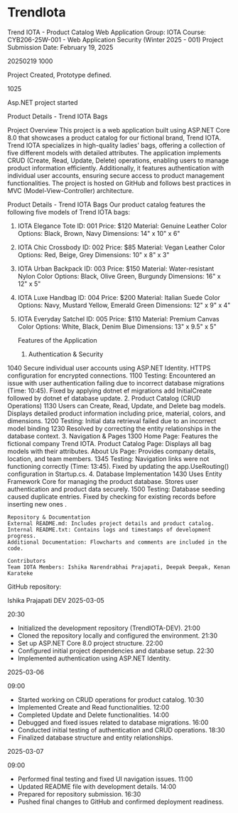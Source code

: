 # TrendIota

Trend IOTA - Product Catalog Web Application
Group: IOTA
Course: CYB206-25W-001 - Web Application Security (Winter 2025 - 001)
Project Submission Date: February 19, 2025

20250219
1000

Project Created, Prototype defined.

1025

Asp.NET project started

Product Details - Trend IOTA Bags

Project Overview
This project is a web application built using ASP.NET Core 8.0 that showcases a product catalog for our fictional brand, Trend IOTA. Trend IOTA specializes in high-quality ladies' bags, offering a collection of five different models with detailed attributes.
The application implements CRUD (Create, Read, Update, Delete) operations, enabling users to manage product information efficiently. Additionally, it features authentication with individual user accounts, ensuring secure access to product management functionalities.
The project is hosted on GitHub and follows best practices in MVC (Model-View-Controller) architecture.

Product Details - Trend IOTA Bags
Our product catalog features the following five models of Trend IOTA bags:
1. IOTA Elegance Tote
	ID: 001
	Price: $120
	Material: Genuine Leather
	Color Options: Black, Brown, Navy
	Dimensions: 14" x 10" x 6"
2. IOTA Chic Crossbody
	ID: 002
	Price: $85
	Material: Vegan Leather
	Color Options: Red, Beige, Grey
	Dimensions: 10" x 8" x 3"
3. IOTA Urban Backpack
	ID: 003
	Price: $150
	Material: Water-resistant Nylon
	Color Options: Black, Olive Green, Burgundy
	Dimensions: 16" x 12" x 5"
4. IOTA Luxe Handbag
	ID: 004
	Price: $200
	Material: Italian Suede
	Color Options: Navy, Mustard Yellow, Emerald Green
	Dimensions: 12" x 9" x 4"
5. IOTA Everyday Satchel
	ID: 005
	Price: $110
	Material: Premium Canvas
	Color Options: White, Black, Denim Blue
	Dimensions: 13" x 9.5" x 5"

	Features of the Application
	1. Authentication & Security

1040
	Secure individual user accounts using ASP.NET Identity.
	HTTPS configuration for encrypted connections.
1100
	Testing: Encountered an issue with user authentication failing due to incorrect database migrations (Time: 10:45). 	Fixed by applying dotnet ef migrations add 
                 InitialCreate followed by dotnet ef database update.
	2. Product Catalog (CRUD Operations)
1130
	Users can Create, Read, Update, and Delete bag models.
	Displays detailed product information including price, material, colors, and dimensions.
1200
	Testing: Initial data retrieval failed due to an incorrect model binding 
1230
	Resolved by correcting the entity relationships in the database context.
	3. Navigation & Pages
1300
	Home Page: Features the fictional company Trend IOTA.
	Product Catalog Page: Displays all bag models with their attributes.
	About Us Page: Provides company details, location, and team members.
1345
	Testing: Navigation links were not functioning correctly (Time: 13:45). Fixed by updating the 	app.UseRouting() configuration in Startup.cs.
	4. Database Implementation
1430
	Uses Entity Framework Core for managing the product database.
	Stores user authentication and product data securely.
1500
	Testing: Database seeding caused duplicate entries. Fixed by checking for existing records before 	inserting new ones .

	Repository & Documentation
	External README.md: Includes project details and product catalog.
	Internal README.txt: Contains logs and timestamps of development progress.
	Additional Documentation: Flowcharts and comments are included in the code.

	Contributors
	Team IOTA Members: Ishika Narendrabhai Prajapati, Deepak Deepak, Kenan Karateke

GitHub repository: 

Ishika Prajapati DEV
2025-03-05

20:30
- Initialized the development repository (TrendIOTA-DEV).
21:00
- Cloned the repository locally and configured the environment.
21:30
- Set up ASP.NET Core 8.0 project structure.
22:00
- Configured initial project dependencies and database setup.
22:30
- Implemented authentication using ASP.NET Identity.

2025-03-06

09:00
- Started working on CRUD operations for product catalog.
10:30
- Implemented Create and Read functionalities.
12:00
- Completed Update and Delete functionalities.
14:00
- Debugged and fixed issues related to database migrations.
16:00
- Conducted initial testing of authentication and CRUD operations.
18:30
- Finalized database structure and entity relationships.

2025-03-07

09:00 
- Performed final testing and fixed UI navigation issues.
11:00
- Updated README file with development details.
14:00
- Prepared for repository submission.
16:30
- Pushed final changes to GitHub and confirmed deployment readiness.


